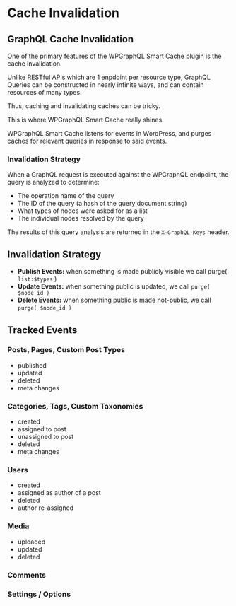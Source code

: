# Cache Invalidation


## GraphQL Cache Invalidation

One of the primary features of the WPGraphQL Smart Cache plugin is the cache invalidation.

Unlike RESTful APIs which are 1 enpdoint per resource type, GraphQL Queries can be constructed in nearly infinite ways, and can contain resources of many types.

Thus, caching and invalidating caches can be tricky.

This is where WPGraphQL Smart Cache really shines.

WPGraphQL Smart Cache listens for events in WordPress, and purges caches for relevant queries in response to said events.

### Invalidation Strategy

When a GraphQL request is executed against the WPGraphQL endpoint, the query is analyzed to determine:

- The operation name of the query
- The ID of the query (a hash of the query document string)
- What types of nodes were asked for as a list
- The individual nodes resolved by the query

The results of this query analysis are returned in the `X-GraphQL-Keys` header.


## Invalidation Strategy

- **Publish Events:** when something is made publicly visible we call purge( `list:$types` )
- **Update Events:** when something public is updated, we call `purge( $node_id )`
- **Delete Events:** when something public is made not-public, we call `purge( $node_id )`

## Tracked Events

### Posts, Pages, Custom Post Types

- published
- updated
- deleted
- meta changes

### Categories, Tags, Custom Taxonomies

- created
- assigned to post
- unassigned to post
- deleted
- meta changes

### Users

- created
- assigned as author of a post
- deleted
- author re-assigned

### Media

- uploaded
- updated
- deleted

### Comments

### Settings / Options
